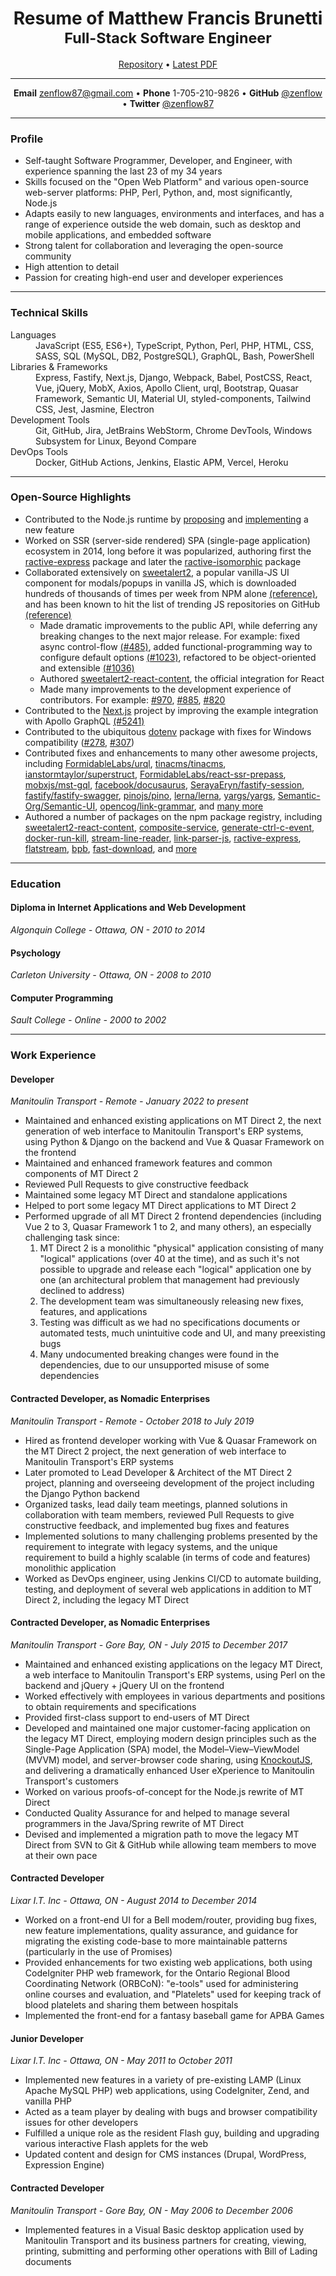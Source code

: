 <h1 align="center">
  Resume of Matthew Francis Brunetti
  <br/>
  <small>Full-Stack Software Engineer</small>
</h1>

<div align="center" class="bigger">
  <a href="https://github.com/zenflow/resume#readme">Repository</a>
  •
  <a href="https://github.com/zenflow/resume/releases/latest/download/Resume.of.Matthew.Francis.Brunetti.pdf">Latest PDF</a>
</div>

---

<div align="center" class="bigger">
  <strong>Email</strong>
  <a href="mailto:zenflow87@gmail.com">zenflow87@gmail.com</a>
  •
  <strong>Phone</strong>
  1-705-210-9826
  •
  <strong>GitHub</strong>
  <a href="https://github.com/zenflow">@zenflow</a>
  •
  <strong>Twitter</strong>
  <a href="https://twitter.com/zenflow87">@zenflow87</a>
</div>

---

### Profile

- Self-taught Software Programmer, Developer, and Engineer, with experience spanning the last 23 of my 34 years
- Skills focused on the "Open Web Platform" and various open-source web-server platforms: PHP, Perl, Python, and, most significantly, Node.js
- Adapts easily to new languages, environments and interfaces, and has a range of experience outside the web domain, such as desktop and mobile applications, and embedded software
- Strong talent for collaboration and leveraging the open-source community
- High attention to detail
- Passion for creating high-end user and developer experiences

---

### Technical Skills

<dl>
  <dt>Languages</dt>
  <dd>JavaScript (ES5, ES6+), TypeScript, Python, Perl, PHP, HTML, CSS, SASS, SQL (MySQL, DB2, PostgreSQL), GraphQL, Bash, PowerShell</dd>
  <dt>Libraries & Frameworks</dt>
  <dd>Express, Fastify, Next.js, Django, Webpack, Babel, PostCSS, React, Vue, jQuery, MobX, Axios, Apollo Client, urql, Bootstrap, Quasar Framework, Semantic UI, Material UI, styled-components, Tailwind CSS, Jest, Jasmine, Electron</dd>
  <dt>Development Tools</dt>
  <dd>Git, GitHub, Jira, JetBrains WebStorm, Chrome DevTools, Windows Subsystem for Linux, Beyond Compare</dd>
  <dt>DevOps Tools</dt>
  <dd>Docker, GitHub Actions, Jenkins, Elastic APM, Vercel, Heroku</dd>
</dl>

---

### Open-Source Highlights

- Contributed to the Node.js runtime by [proposing](https://github.com/nodejs/node/issues/35288) and [implementing](https://github.com/nodejs/node/pull/35369) a new feature
- Worked on SSR (server-side rendered) SPA (single-page application) ecosystem in 2014, long before it was popularized, authoring first the [ractive-express](https://github.com/zenflow/ractive-express#readme) package and later the [ractive-isomorphic](https://github.com/zenflow/ractive-isomorphic#readme) package  
- Collaborated extensively on [sweetalert2](https://github.com/sweetalert2/sweetalert2), a popular vanilla-JS UI component for modals/popups in vanilla JS, which is downloaded hundreds of thousands of times per week from NPM alone [(reference)](https://www.npmjs.com/package/sweetalert2), and has been known to hit the list of trending JS repositories on GitHub [(reference)](https://github.com/sweetalert2/sweetalert2/issues?q=is%3Aissue+trending)
  - Made dramatic improvements to the public API, while deferring any breaking changes to the next major release. For example:
    fixed async control-flow [(#485)](https://github.com/sweetalert2/sweetalert2/issues/485),
    added functional-programming way to configure default options [(#1023)](https://github.com/sweetalert2/sweetalert2/pull/1023),
    refactored to be object-oriented and extensible [(#1036)](https://github.com/sweetalert2/sweetalert2/pull/1036)
  - Authored [sweetalert2-react-content](https://github.com/sweetalert2/sweetalert2-react-content), the official integration for React
  - Made many improvements to the development experience of contributors. For example: [#970](https://github.com/sweetalert2/sweetalert2/issues/970), [#885](https://github.com/sweetalert2/sweetalert2/pull/885), [#820](https://github.com/sweetalert2/sweetalert2/issues/820)
- Contributed to the [Next.js](https://github.com/zeit/next.js) project by improving the example integration with Apollo GraphQL [(#5241)](https://github.com/zeit/next.js/pull/5241)
- Contributed to the ubiquitous [dotenv](https://www.npmjs.com/package/dotenv) package with fixes for Windows compatibility ([#278](https://github.com/motdotla/dotenv/pull/278), [#307](https://github.com/motdotla/dotenv/pull/307))
- Contributed fixes and enhancements to many other awesome projects, including
  [FormidableLabs/urql](https://github.com/FormidableLabs/urql/pulls?q=is%3Apr+author%3Azenflow+is%3Amerged),
  [tinacms/tinacms](https://github.com/tinacms/tinacms/pulls?q=is%3Apr+author%3Azenflow+is%3Amerged),
  [ianstormtaylor/superstruct](https://github.com/ianstormtaylor/superstruct/pulls?q=is%3Apr+author%3Azenflow+is%3Amerged),
  [FormidableLabs/react-ssr-prepass](https://github.com/FormidableLabs/react-ssr-prepass/pulls?q=is%3Apr+author%3Azenflow+is%3Amerged),
  [mobxjs/mst-gql](https://github.com/mobxjs/mst-gql/pulls?q=is%3Apr+author%3Azenflow+is%3Amerged),
  [facebook/docusaurus](https://github.com/facebook/docusaurus/pulls?q=is%3Apr+author%3Azenflow+is%3Amerged),
  [SerayaEryn/fastify-session](https://github.com/SerayaEryn/fastify-session/pulls?q=is%3Apr+author%3Azenflow+is%3Amerged),
  [fastify/fastify-swagger](https://github.com/fastify/fastify-swagger/pulls?q=is%3Apr+author%3Azenflow+is%3Amerged),
  [pinojs/pino](https://github.com/pinojs/pino/pulls?q=is%3Apr+author%3Azenflow+is%3Amerged),
  [lerna/lerna](https://github.com/lerna/lerna/pulls?q=is%3Apr+author%3Azenflow+is%3Amerged),
  [yargs/yargs](https://github.com/yargs/yargs/pulls?q=is%3Apr+author%3Azenflow+is%3Amerged),
  [Semantic-Org/Semantic-UI](https://github.com/Semantic-Org/Semantic-UI/pulls?q=is%3Apr+author%3Azenflow+is%3Amerged),
  [opencog/link-grammar](https://github.com/opencog/link-grammar/commits?author=zenflow),
  and [many more](https://github.com/pulls?q=is%3Apr+author%3Azenflow+is%3Amerged)
- Authored a number of packages on the npm package registry, including
  [sweetalert2-react-content](https://www.npmjs.com/package/sweetalert2-react-content),
  [composite-service](https://www.npmjs.com/package/composite-service),
  [generate-ctrl-c-event](https://www.npmjs.com/package/generate-ctrl-c-event),
  [docker-run-kill](https://www.npmjs.com/package/docker-run-kill),
  [stream-line-reader](https://www.npmjs.com/package/stream-line-reader),
  [link-parser-js](https://www.npmjs.com/package/link-parser-js),
  [ractive-express](https://www.npmjs.com/package/ractive-express),
  [flatstream](https://www.npmjs.com/package/flatstream),
  [bpb](https://www.npmjs.com/package/bpb),
  [fast-download](https://www.npmjs.com/package/fast-download),
  and [more](https://www.npmjs.com/~zen_flow)

---

### Education

#### Diploma in Internet Applications and Web Development
*Algonquin College - Ottawa, ON - 2010 to 2014*

#### Psychology
*Carleton University - Ottawa, ON - 2008 to 2010*

#### Computer Programming
*Sault College - Online - 2000 to 2002*

---

### Work Experience

#### Developer
*Manitoulin Transport - Remote - January 2022 to present*

- Maintained and enhanced existing applications on MT Direct 2,
  the next generation of web interface to Manitoulin Transport's ERP systems,
  using Python & Django on the backend and Vue & Quasar Framework on the frontend
- Maintained and enhanced framework features and common components of MT Direct 2
- Reviewed Pull Requests to give constructive feedback
- Maintained some legacy MT Direct and standalone applications
- Helped to port some legacy MT Direct applications to MT Direct 2
- Performed upgrade of all MT Direct 2 frontend dependencies
  (including Vue 2 to 3, Quasar Framework 1 to 2, and many others),
  an especially challenging task since:
  1. MT Direct 2 is a monolithic "physical" application consisting of many "logical" applications (over 40 at the time),
  and as such it's not possible to upgrade and release each "logical" application one by one
  (an architectural problem that management had previously declined to address)
  2. The development team was simultaneously releasing new fixes, features, and applications
  3. Testing was difficult as we had no specifications documents or automated tests,
  much unintuitive code and UI, and many preexisting bugs
  4. Many undocumented breaking changes were found in the dependencies, due to our unsupported misuse of some dependencies

#### Contracted Developer, as Nomadic Enterprises
*Manitoulin Transport - Remote - October 2018 to July 2019*

- Hired as frontend developer working with Vue & Quasar Framework on the MT Direct 2 project,
  the next generation of web interface to Manitoulin Transport's ERP systems
- Later promoted to Lead Developer & Architect of the MT Direct 2 project,
  planning and overseeing development of the project including the Django Python backend
- Organized tasks, lead daily team meetings, planned solutions in collaboration with team members, reviewed Pull Requests to give constructive feedback, and implemented bug fixes and features 
- Implemented solutions to many challenging problems presented by the requirement to integrate with legacy systems, and the unique requirement to build a highly scalable (in terms of code and features) monolithic application
- Worked as DevOps engineer, using Jenkins CI/CD to automate building, testing, and deployment of several web applications in addition to MT Direct 2, including the legacy MT Direct

#### Contracted Developer, as Nomadic Enterprises
*Manitoulin Transport - Gore Bay, ON - July 2015 to December 2017*

- Maintained and enhanced existing applications on the legacy MT Direct,
  a web interface to Manitoulin Transport's ERP systems,
  using Perl on the backend and jQuery + jQuery UI on the frontend
- Worked effectively with employees in various departments and positions to obtain requirements and specifications
- Provided first-class support to end-users of MT Direct
- Developed and maintained one major customer-facing application on the legacy MT Direct, employing modern design principles such as the Single-Page Application (SPA) model, the Model–View–ViewModel (MVVM) model, and server-browser code sharing, using [KnockoutJS](https://knockoutjs.com/), and delivering a dramatically enhanced User eXperience to Manitoulin Transport's customers
- Worked on various proofs-of-concept for the Node.js rewrite of MT Direct
- Conducted Quality Assurance for and helped to manage several programmers in the Java/Spring rewrite of MT Direct
- Devised and implemented a migration path to move the legacy MT Direct from SVN to Git & GitHub while allowing team members to move at their own pace

#### Contracted Developer
*Lixar I.T. Inc - Ottawa, ON - August 2014 to December 2014*

- Worked on a front-end UI for a Bell modem/router, providing bug fixes, new feature implementations, quality assurance,
  and guidance for migrating the existing code-base to more maintainable patterns (particularly in the use of Promises)
- Provided enhancements for two existing web applications, both using CodeIgniter PHP web framework,
  for the Ontario Regional Blood Coordinating Network (ORBCoN):
  "e-tools" used for administering online courses and evaluation,
  and "Platelets" used for keeping track of blood platelets and sharing them between hospitals
- Implemented the front-end for a fantasy baseball game for APBA Games

#### Junior Developer
*Lixar I.T. Inc - Ottawa, ON - May 2011 to October 2011*

- Implemented new features in a variety of pre-existing LAMP (Linux Apache MySQL PHP) web applications, using CodeIgniter, Zend, and vanilla PHP
- Acted as a team player by dealing with bugs and browser compatibility issues for other developers
- Fulfilled a unique role as the resident Flash guy, building and upgrading various interactive Flash applets for the web
- Updated content and design for CMS instances (Drupal, WordPress, Expression Engine)

#### Contracted Developer
*Manitoulin Transport - Gore Bay, ON - May 2006 to December 2006*
- Implemented features in a Visual Basic desktop application used by Manitoulin Transport and its business partners for creating, viewing, printing, submitting and performing other operations with Bill of Lading documents

